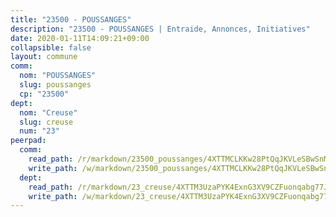 ```yaml
---
title: "23500 - POUSSANGES"
description: "23500 - POUSSANGES | Entraide, Annonces, Initiatives"
date: 2020-01-11T14:09:21+09:00
collapsible: false
layout: commune
comm:
  nom: "POUSSANGES"
  slug: poussanges
  cp: "23500"
dept:
  nom: "Creuse"
  slug: creuse
  num: "23"
peerpad:
  comm:
    read_path: /r/markdown/23500_poussanges/4XTTMCLKKw28PtQqJKVLeSBwSnMrXALLDdCmVi8RJswYHgbX4
    write_path: /w/markdown/23500_poussanges/4XTTMCLKKw28PtQqJKVLeSBwSnMrXALLDdCmVi8RJswYHgbX4-K3TgTqS1NXJ6zUTWweKFp1sDP3Hre9TcUKCF8wGxPCaNHTWuF8FqegqpmUAFn8DMKznsDRnwcofUayoDk7d5qGEHCP8mzUEPb6Cw3nM7aFixdbKDKfdu13vT19T7J7UCa4kyGaXg
  dept:
    read_path: /r/markdown/23_creuse/4XTTM3UzaPYK4ExnG3XV9CZFuonqabg77JTNiqvJ5MQS23jj7
    write_path: /w/markdown/23_creuse/4XTTM3UzaPYK4ExnG3XV9CZFuonqabg77JTNiqvJ5MQS23jj7-K3TgUKE86JxR4JSYXC5aZe6fqBSBprUrmaVFUW2jmdnpHS2xDyA3bckVFWgGTEWFg2GMkYcK4FztBw3HJgWqQMWmUjaPRWNNPUiVES6qbqTDLs9pxQ3uHzULq9XSj5J8FTp6MDn1
---
```


